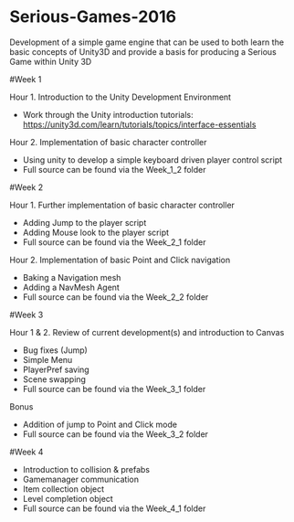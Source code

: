 # Serious-Games-2016

Development of a simple game engine that can be used to both learn the basic concepts of Unity3D and provide a basis for producing a Serious Game within Unity 3D

#Week 1

Hour 1. Introduction to the Unity Development Environment
  - Work through the Unity introduction tutorials: https://unity3d.com/learn/tutorials/topics/interface-essentials
  
Hour 2. Implementation of basic character controller
  - Using unity to develop a simple keyboard driven player control script
  - Full source can be found via the Week_1_2 folder
  
#Week 2

Hour 1. Further implementation of basic character controller
  - Adding Jump to the player script
  - Adding Mouse look to the player script
  - Full source can be found via the Week_2_1 folder

Hour 2. Implementation of basic Point and Click navigation
  - Baking a Navigation mesh
  - Adding a NavMesh Agent
  - Full source can be found via the Week_2_2 folder
  
#Week 3

Hour 1 & 2. Review of current development(s) and introduction to Canvas
 - Bug fixes (Jump)
 - Simple Menu
 - PlayerPref saving
 - Scene swapping
 - Full source can be found via the Week_3_1 folder
 
Bonus
  - Addition of jump to Point and Click mode
  - Full source can be found via the Week_3_2 folder
  
#Week 4

  - Introduction to collision & prefabs
  - Gamemanager communication
  - Item collection object
  - Level completion object
  - Full source can be found via the Week_4_1 folder

